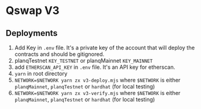 # Qswap V3


## Deployments

1. Add Key in `.env` file. It's a private key of the account that will deploy the contracts and should be gitignored.
2. planqTestnet `KEY_TESTNET` or planqMainnet `KEY_MAINNET`
3. add `ETHERSCAN_API_KEY` in `.env` file. It's an API key for etherscan.
4. `yarn` in root directory
5. `NETWORK=$NETWORK yarn zx v3-deploy.mjs` where `$NETWORK` is either `planqMainnet`, `planqTestnet` or `hardhat` (for local testing)
6. `NETWORK=$NETWORK yarn zx v3-verify.mjs` where `$NETWORK` is either `planqMainnet`, `planqTestnet` or `hardhat` (for local testing)